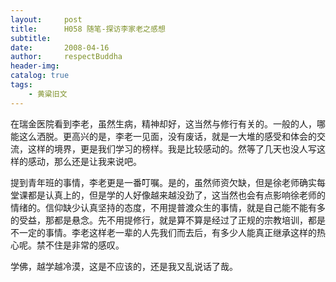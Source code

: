 ```yaml
---
layout:     post
title:      H058 随笔-探访李家老之感想
subtitle:   
date:       2008-04-16
author:     respectBuddha
header-img: 
catalog: true
tags:
    - 黄粱旧文
---
```


在瑞金医院看到李老，虽然生病，精神却好，这当然与修行有关的。一般的人，哪能这么洒脱。更高兴的是，李老一见面，没有废话，就是一大堆的感受和体会的交流，这样的境界，更是我们学习的榜样。我是比较感动的。然等了几天也没人写这样的感动，那么还是让我来说吧。

提到青年班的事情，李老更是一番叮嘱。是的，虽然师资欠缺，但是徐老师确实每堂课都是认真上的，但是学的人好像越来越没劲了，这当然也会有点影响徐老师的情绪的。信仰缺少认真坚持的态度，不用提普渡众生的事情，就是自己能不能有多的受益，那都是悬念。先不用提修行，就是算不算是经过了正规的宗教培训，都是不一定的事情。李老这样老一辈的人先我们而去后，有多少人能真正继承这样的热心呢。禁不住是非常的感叹。

学佛，越学越冷漠，这是不应该的，还是我又乱说话了哉。